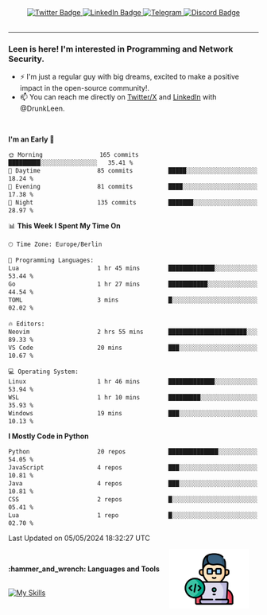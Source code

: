 <div id="badges" align="center">
  <a href="https://twitter.com/DrunkLeen">
    <img src="https://img.shields.io/badge/Twitter-blue?style=for-the-badge&logo=twitter&logoColor=white" alt="Twitter Badge"/>
  </a>
  <a href="https://www.instagram.com/reza.df.x">  
    <img src="https://img.shields.io/badge/LinkedIn-skyblue?style=for-the-badge&logo=LinkedIn&logoColor=black" alt="LinkedIn Badge"/>
  </a>
  <a href="http://telegram.me/rezadfx">
    <img src="https://img.shields.io/badge/Telegram-white?style=for-the-badge&logo=telegram&logoColor=blue" alt=Telegram Badge"/>
  </a>
  <a href="https://twitter.com/DrunkLeen">
    <img src="https://img.shields.io/badge/Discord-gray?style=for-the-badge&logo=discord&logoColor=white" alt="Discord Badge"/>
  </a>
  <br>
  <img src="https://komarev.com/ghpvc/?username=drunkleen&style=flat-square&color=red" alt=""/>
</div>


---


### <summary><b> Leen is here! I'm interested in Programming and Network Security.</b></summary>

- :zap: I'm just a regular guy with big dreams, excited to make a positive impact in the open-source community!.
- :mailbox: You can reach me directly on [Twitter/X](https://twitter.com/DrunkLeen) and [LinkedIn](https://www.linkedin.com/in/drunkleen/) with @DrunkLeen.

<br>

<!-- <details>
<summary><b>:gear: &nbsp;Git statistics</b></summary>
<br>

[![Top Langs](https://github-readme-stats.vercel.app/api/top-langs/?username=drunkleen&layout=compact&theme=github_dark#gh-dark-mode-only)](https://github.com/drunkleen/github-readme-stats)
[![Top Langs](https://github-readme-stats.vercel.app/api/top-langs/?username=drunkleen&layout=compact&theme=vue#gh-light-mode-only)](https://github.com/drunkleen/github-readme-stats)
[![DrunkLeen's GitHub stats-Dark](https://github-readme-stats.vercel.app/api?username=drunkleen&show_icons=true&theme=github_dark#gh-dark-mode-only)](https://github.com/drunkleen/)
[![DrunkLeen's GitHub stats-Light](https://github-readme-stats.vercel.app/api?username=drunkleen&show_icons=true&theme=vue#gh-light-mode-only)](https://github.com/drunkleen/github-readme-stats)
[![willianrod's wakatime stats](https://github-readme-stats.vercel.app/api/wakatime?username=drunkleen&theme=github_dark#gh-dark-mode-only)](https://github.com/drunkleen/github-readme-stats)
[![willianrod's wakatime stats](https://github-readme-stats.vercel.app/api/wakatime?username=drunkleen&layout=compact&theme=vue#gh-light-mode-only)](https://github.com/drunkleen/github-readme-stats)

</details> -->


<!--START_SECTION:waka-->
**I'm an Early 🐤** 

```text
🌞 Morning                165 commits         █████████░░░░░░░░░░░░░░░░   35.41 % 
🌆 Daytime                85 commits          █████░░░░░░░░░░░░░░░░░░░░   18.24 % 
🌃 Evening                81 commits          ████░░░░░░░░░░░░░░░░░░░░░   17.38 % 
🌙 Night                  135 commits         ███████░░░░░░░░░░░░░░░░░░   28.97 % 
```


📊 **This Week I Spent My Time On** 

```text
🕑︎ Time Zone: Europe/Berlin

💬 Programming Languages: 
Lua                      1 hr 45 mins        █████████████░░░░░░░░░░░░   53.44 % 
Go                       1 hr 27 mins        ███████████░░░░░░░░░░░░░░   44.54 % 
TOML                     3 mins              █░░░░░░░░░░░░░░░░░░░░░░░░   02.02 % 

🔥 Editors: 
Neovim                   2 hrs 55 mins       ██████████████████████░░░   89.33 % 
VS Code                  20 mins             ███░░░░░░░░░░░░░░░░░░░░░░   10.67 % 

💻 Operating System: 
Linux                    1 hr 46 mins        █████████████░░░░░░░░░░░░   53.94 % 
WSL                      1 hr 10 mins        █████████░░░░░░░░░░░░░░░░   35.93 % 
Windows                  19 mins             ███░░░░░░░░░░░░░░░░░░░░░░   10.13 % 
```

**I Mostly Code in Python** 

```text
Python                   20 repos            ██████████████░░░░░░░░░░░   54.05 % 
JavaScript               4 repos             ███░░░░░░░░░░░░░░░░░░░░░░   10.81 % 
Java                     4 repos             ███░░░░░░░░░░░░░░░░░░░░░░   10.81 % 
CSS                      2 repos             █░░░░░░░░░░░░░░░░░░░░░░░░   05.41 % 
Lua                      1 repo              █░░░░░░░░░░░░░░░░░░░░░░░░   02.70 % 
```




 Last Updated on 05/05/2024 18:32:27 UTC
<!--END_SECTION:waka-->

<img align='right' height='120' style="margin-right:20px" src='assets/img/programmer.png' alt='Programmer'>


<p align="center">
<br>



 <summary><b>:hammer_and_wrench: Languages and Tools</b></summary><br>
<p align="center">

[![My Skills](https://skillicons.dev/icons?i=git,python,rust,java,fastapi,django,flask,spring,linux,stackoverflow,vscode,idea,postgres,postman,ps,ae,pr,au&perline=9)](https://github.com/drunkleen/)


